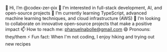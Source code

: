 👋 Hi, I’m @codex-zer-pix
👀 I’m interested in full-stack development, AI, and open-source projects
🌱 I’m currently learning TypeScript, advanced machine learning techniques, and cloud infrastructure (AWS)
💞️ I’m looking to collaborate on innovative open-source projects that make a positive impact
📫 How to reach me: phanuelnabolle@gmail.com
😄 Pronouns: they/them
⚡ Fun fact: When I'm not coding, I enjoy hiking and trying out new recipes

<!---
codex-zer-pix/codex-zer-pix is a ✨ special ✨ repository because its `README.md` (this file) appears on your GitHub profile.
You can click the Preview link to take a look at your changes.
--->
